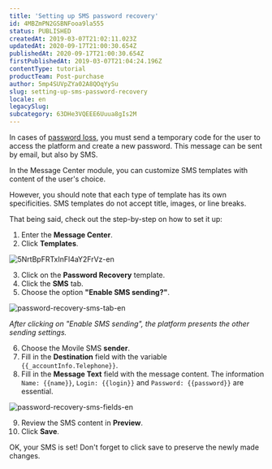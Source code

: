 ```yaml
---
title: 'Setting up SMS password recovery'
id: 4MBZmPN2GSBNFooa9la555
status: PUBLISHED
createdAt: 2019-03-07T21:02:11.023Z
updatedAt: 2020-09-17T21:00:30.654Z
publishedAt: 2020-09-17T21:00:30.654Z
firstPublishedAt: 2019-03-07T21:04:24.196Z
contentType: tutorial
productTeam: Post-purchase
author: 5mp4SUVpZYa02A8QOqYySu
slug: setting-up-sms-password-recovery
locale: en
legacySlug: 
subcategory: 63DHe3VQEEE6Uuua8gIs2M
---
```


In cases of [password loss](/tutorial/how-to-retrieve-the-access-password?locale=en), you must send a temporary code for the user to access the platform and create a new password. This message can be sent by email, but also by SMS.

In the Message Center module, you can customize SMS templates with content of the user's choice.

However, you should note that each type of template has its own specificities. SMS templates do not accept title, images, or line breaks.

That being said, check out the step-by-step on how to set it up:

1. Enter the __Message Center__.
2. Click __Templates__.

  ![5NrtBpFRTxInFl4aY2FrVz-en](//images.ctfassets.net/alneenqid6w5/1l0OsDNW7teR6iaGoNgei0/588f1c7842ebdfce815de1890a561264/5NrtBpFRTxInFl4aY2FrVzt-en.png)

3. Click on the __Password Recovery__ template.
4. Click the __SMS__ tab.
5. Choose the option __"Enable SMS sending?"__.

  ![password-recovery-sms-tab-en](//images.ctfassets.net/alneenqid6w5/6bGbc4Wo9IJcKld5wBXYoi/68638513852254018741915f68cfa795/password-recovery-sms-tab-en.gif)

  *After clicking on "Enable SMS sending", the platform presents the other sending settings.*

6. Choose the Movile SMS __sender__. 
7. Fill in the __Destination__ field with the variable `{{_accountInfo.Telephone}}`.
8. Fill in the __Message Text__ field with the message content. The information `Name: {{name}}`, `Login: {{login}}` and `Password: {{password}}` are essential.

  ![password-recovery-sms-fields-en](//images.ctfassets.net/alneenqid6w5/7D17OjBCwC4FWnpMJ5hlys/ab09b49184ae0bc382ab26bc551d4b6e/password-recovery-sms-fields-en.png)

9. Review the SMS content in __Preview__.
10. Click __Save__.

OK, your SMS is set! Don't forget to click save to preserve the newly made changes.
